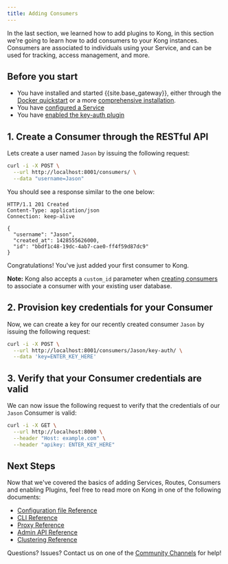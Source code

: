 ```yaml
---
title: Adding Consumers
---
```


In the last section, we learned how to add plugins to Kong, in this section
we're going to learn how to add consumers to your Kong instances. Consumers are
associated to individuals using your Service, and can be used for tracking, access
management, and more.

## Before you start
* You have installed and started {{site.base_gateway}}, either through the [Docker quickstart](/gateway/{{page.kong_version}}/get-started/quickstart) or a more [comprehensive installation](/gateway/{{page.kong_version}}/install-and-run).
* You have [configured a Service](/gateway/{{page.kong_version}}/get-started/quickstart/configuring-a-service)
* You have [enabled the key-auth plugin](/gateway/{{page.kong_version}}/get-started/quickstart/enabling-plugins)

## 1. Create a Consumer through the RESTful API

Lets create a user named `Jason` by issuing the following request:

```bash
curl -i -X POST \
  --url http://localhost:8001/consumers/ \
  --data "username=Jason"
```

You should see a response similar to the one below:

```http
HTTP/1.1 201 Created
Content-Type: application/json
Connection: keep-alive

{
  "username": "Jason",
  "created_at": 1428555626000,
  "id": "bbdf1c48-19dc-4ab7-cae0-ff4f59d87dc9"
}
```

Congratulations! You've just added your first consumer to Kong.

**Note:** Kong also accepts a `custom_id` parameter when [creating
consumers][API-consumers] to associate a consumer with your existing user
database.

## 2. Provision key credentials for your Consumer

Now, we can create a key for our recently created consumer `Jason` by
issuing the following request:

```bash
curl -i -X POST \
  --url http://localhost:8001/consumers/Jason/key-auth/ \
  --data 'key=ENTER_KEY_HERE'
```

## 3. Verify that your Consumer credentials are valid

We can now issue the following request to verify that the credentials of
our `Jason` Consumer is valid:

```bash
curl -i -X GET \
  --url http://localhost:8000 \
  --header "Host: example.com" \
  --header "apikey: ENTER_KEY_HERE"
```

## Next Steps

Now that we've covered the basics of adding Services, Routes, Consumers and enabling
Plugins, feel free to read more on Kong in one of the following documents:

- [Configuration file Reference][configuration]
- [CLI Reference][CLI]
- [Proxy Reference][proxy]
- [Admin API Reference][API]
- [Clustering Reference][cluster]

Questions? Issues? Contact us on one of the [Community Channels](/community)
for help!

[key-auth]: /hub/kong-inc/key-auth
[API-consumers]: /gateway/{{page.kong_version}}/admin-api#create-consumer
[enabling-plugins]: /gateway/{{page.kong_version}}/get-started/quickstart/enabling-plugins
[configuration]: /gateway/{{page.kong_version}}/reference/configuration
[CLI]: /gateway/{{page.kong_version}}/reference/cli
[proxy]: /gateway/{{page.kong_version}}/reference/proxy
[API]: /gateway/{{page.kong_version}}/admin-api
[cluster]: /gateway/{{page.kong_version}}/reference/clustering
